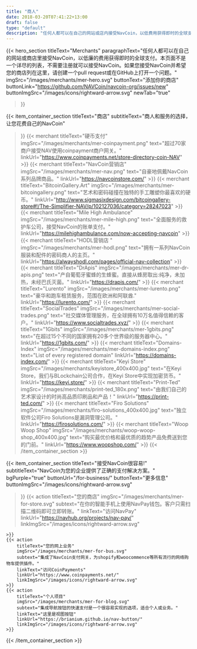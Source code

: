 ```yaml
---
title: "商人"
date: 2018-03-20T07:41:22+13:00
draft: false
type: "default"
description: "任何人都可以在自己的网站或店内接受NavCoin，以低费用获得即时的全球支付。"
---
```

{{< hero_section
titleText="Merchants"
paragraphText="任何人都可以在自己的网站或商店里接受NavCoin，以低廉的费用获得即时的全球支付。本页面不是一个详尽的列表，不需要注册就可以接受NavCoin。如果您接受NavCoin并希望您的商店列在这里，请创建一个pull request或在GitHub上打开一个问题。"
imgSrc="/images/merchants/mer-hero.svg"
buttonText="添加你的商店"
buttonLink="https://github.com/NAVCoin/navcoin-org/issues/new"
buttonImgSrc="/images/icons/rightward-arrow.svg"
newTab="true"
>}}


{{< item_container_section
    titleText="商店"
    subtitleText="商人和服务的选择，让您花费自己的NavCoin"
>}}
    {{< merchant
        titleText="硬币支付"
        imgSrc="/images/merchants/mer-coinpayment.png"
        text="超过70家商户接受NAV使用coinpayment商户网关。"
        linkUrl="https://www.coinpayments.net/store-directory-coin-NAV"
    >}}
    {{< merchant
        titleText="NavCoin营销店"
        imgSrc="/images/merchants/mer-nav.png"
        text="自豪地佩戴NavCoin系列品牌商品。"
        linkUrl="https://navcoinstore.com/"
    >}}
    {{< merchant
        titleText="BitcoinGallery.Art"
        imgSrc="/images/merchants/mer-bitcoingallery.png"
        text="艺术和密码碰撞在独特的手工雕塑你最喜欢的硬币。"
        linkUrl="http://www.sigmasixdesign.com/bitcoingallery-store#!/The-Simplifier-NAV/p/102127036/category=28247023"
    >}}
    {{< merchant
        titleText="Mile High Ambulance"
        imgSrc="/images/merchants/mer-mile-high.png"
        text="全面服务的救护车公司，接受NavCoin的账单支付。"
        linkUrl="https://milehighambulance.com/now-accepting-navcoin"
    >}}
    {{< merchant
        titleText="HODL营销店 "
        imgSrc="/images/merchants/mer-hodl.png"
        text="拥有一系列NavCoin服装和配件的密码商人的主页。"
        linkUrl="https://alwayshodl.com/pages/official-nav-collection"
    >}}
    {{< merchant
        titleText="DrApis"
        imgSrc="/images/merchants/mer-dr-apis.png"
        text="产自葡萄牙蜜蜂的生蜂蜜。直接从蜂房取出:纯净，未加热，未经巴氏灭菌。"
        linkUrl="https://drapis.com/"
    >}}
    {{< merchant
        titleText="Lurento"
        imgSrc="/images/merchants/mer-lurento.png"
        text="豪华和跑车租赁服务，范围在欧洲和阿联酋."
        linkUrl="https://lurento.com/"
    >}}
    {{< merchant
        titleText="SocialTrades"
        imgSrc="/images/merchants/mer-social-trades.png"
        text="社交媒体管理服务，在全球拥有10万名值得信赖的客户。"
        linkUrl="https://www.socialtrades.xyz/"
    >}}
    {{< merchant
        titleText="1Gbits"
        imgSrc="/images/merchants/mer-1gbits.png"
        text="在超过15个不同的国家拥有20多个世界级的服务器中心。"
        linkUrl="https://1gbits.com/"
    >}}
{{< merchant
        titleText="Domains-Index"
        imgSrc="/images/merchants/mer-domains-index.png"
        text="List of every registered domain"
        linkUrl="https://domains-index.com/"
    >}}
    {{< merchant
        titleText="Keyi Store"
        imgSrc="/images/merchants/keyistore_400x400.jpg"
        text="在Keyi Store，我们与BLockchain公司合作，在Keyi Store中实现加密货币。"
        linkUrl="https://keyi.store/"
    >}}
    {{< merchant
        titleText="Print-Ted"
        imgSrc="/images/merchants/print-ted_180x.png"
        text="由我们自己的艺术家设计的时尚高品质印刷品和产品！"
        linkUrl="https://print-ted.com/"
    >}}
    {{< merchant
        titleText="Firo Solutions"
        imgSrc="/images/merchants/firo-solutions_400x400.jpg"
        text="独立软件公司Firo Solutions是漏洞管理公司。"
        linkUrl="https://firosolutions.com/"
    >}}
    {{< merchant
        titleText="Woop Woop Shop"
        imgSrc="/images/merchants/woop-woop-shop_400x400.jpg"
        text="购买最优价格和最优质的趋势产品免费送到您的门前。"
        linkUrl="https://www.woopshop.com/"
    >}}
{{< /item_container_section >}}

{{< item_container_section
    titleText="接受NavCoin很容易!"
    subtitleText="NavCoin为您的企业提供了正确的支付解决方案。"
    bgPurple="true"
    buttonUrl="/for-business/"
    buttonText="更多信息"
    buttonImgSrc="/images/icons/rightward-arrow.svg"
>}}
    {{< action
        titleText="您的商店"
        imgSrc="/images/merchants/mer-for-store.svg"
        subtext="在你的智能手机上使用NavPay钱包。客户只需扫描二维码即可立即转账。"
        linkText="访问NavPay"
        linkUrl="https://navhub.org/projects/nav-pay/"
        linkImgSrc="/images/icons/rightward-arrow.svg"

    >}}
    {{< action
        titleText="您的网上业务"
        imgSrc="/images/merchants/mer-for-bus.svg"
        subtext="集成了NavCoin支付网关，为shopify和woocommence等所有流行的网络购物车提供插件。"
        linkText="访问CoinPayments"
        linkUrl="https://www.coinpayments.net/"
        linkImgSrc="/images/icons/rightward-arrow.svg"
    >}}
    {{< action                 
        titleText="个人项目"
        imgSrc="/images/merchants/mer-for-blog.svg"
        subtext="集成导航按钮的快速支付是一个很容易实现的选项，适合个人或业务。"
        linkText="这里是视图按钮"
        linkUrl="https://brianium.github.io/nav-button/"
        linkImgSrc="/images/icons/rightward-arrow.svg"
    >}}
{{< /item_container_section >}}
